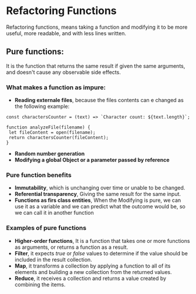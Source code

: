# Refactoring Functions

Refactoring functions, means taking a function and modifying it to be more useful, more readable, and with less lines written.
## Pure functions:
 It is the function that returns the same result if given the same arguments, and doesn't cause any  observable side effects.
 ### What makes a function as impure:
 * **Reading externale files**, because the files contents can e changed as the following example:
 ```
 const charactersCounter = (text) => `Character count: ${text.length}`;

function analyzeFile(filename) {
  let fileContent = open(filename);
  return charactersCounter(fileContent);
}
```
* **Random number generation**
* **Modifying a global Object or a parameter passed by reference**

### Pure function benefits
* **Immutability**, which is unchanging over time or unable to be changed.
* **Referential transparency**, Giving the same result for the same input.
* **Functions as firs class entities**, When the Modifying is pure, we can use it as a variable and we can  predict  what the outcome would be, so we can call it in another function
### Examples of pure functions
* **Higher-order functions**, It is a function that takes one or more functions as arguments, or returns a function as a result.
* **Filter**, it expects *true* or *false* values to determine if the value should be included in the result collection.
* **Map**, it  transforms a collection by applying a function to all of its elements and building a new collection from the returned values.
* **Reduce**, it  receives a collection and returns a value created by combining the items.

